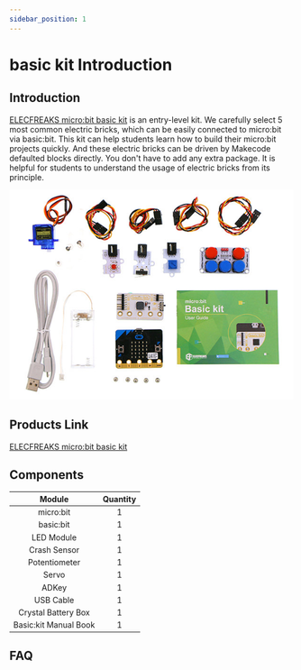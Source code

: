 ```yaml
---
sidebar_position: 1
---
```


# basic kit Introduction

## Introduction

[ELECFREAKS micro:bit basic kit](https://shop.elecfreaks.com/products/elecfreaks-micro-bit-beginner-basic-kit-without-micro-bit-board?_pos=1&_sid=b2a4954fa&_ss=r) is an entry-level kit. We carefully select 5 most common electric bricks, which can be easily connected to micro:bit via basic:bit. This kit can help students learn how to build their micro:bit projects quickly. And these electric bricks can be driven by Makecode defaulted blocks directly. You don't have to add any extra package. It is helpful for students to understand the usage of electric bricks from its principle.

![](./images/oOrgZO3.jpg)

## Products Link

[ELECFREAKS micro:bit basic kit](https://shop.elecfreaks.com/products/elecfreaks-micro-bit-beginner-basic-kit-without-micro-bit-board?_pos=1&_sid=b2a4954fa&_ss=r)

## Components

Module | Quantity
:-: | :-:
micro:bit |1
basic:bit|1
LED Module|1
Crash Sensor|1
Potentiometer| 1
Servo|1
ADKey|1
USB Cable|1
Crystal Battery Box|1
Basic:kit Manual Book|1

## FAQ
